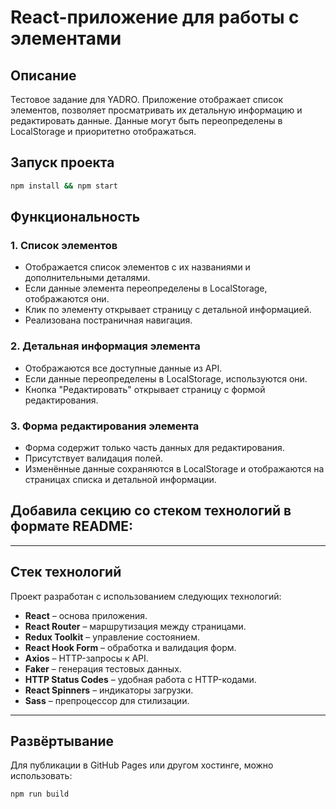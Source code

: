 # React-приложение для работы с элементами

## Описание
Тестовое задание для YADRO. Приложение отображает список элементов, позволяет просматривать их детальную информацию и редактировать данные. Данные могут быть переопределены в LocalStorage и приоритетно отображаться.

## Запуск проекта
  ```sh
  npm install && npm start
  ```

## Функциональность
### 1. Список элементов
- Отображается список элементов с их названиями и дополнительными деталями.
- Если данные элемента переопределены в LocalStorage, отображаются они.
- Клик по элементу открывает страницу с детальной информацией.
- Реализована постраничная навигация.

### 2. Детальная информация элемента
- Отображаются все доступные данные из API.
- Если данные переопределены в LocalStorage, используются они.
- Кнопка "Редактировать" открывает страницу с формой редактирования.

### 3. Форма редактирования элемента
- Форма содержит только часть данных для редактирования.
- Присутствует валидация полей.
- Изменённые данные сохраняются в LocalStorage и отображаются на страницах списка и детальной информации.

## Добавила секцию со стеком технологий в формате README:  

---

## Стек технологий

Проект разработан с использованием следующих технологий:
- **React** – основа приложения.  
- **React Router** – маршрутизация между страницами.  
- **Redux Toolkit** – управление состоянием.  
- **React Hook Form** – обработка и валидация форм.  
- **Axios** – HTTP-запросы к API.  
- **Faker** – генерация тестовых данных.  
- **HTTP Status Codes** – удобная работа с HTTP-кодами.  
- **React Spinners** – индикаторы загрузки.  
- **Sass** – препроцессор для стилизации.  
---

## Развёртывание
Для публикации в GitHub Pages или другом хостинге, можно использовать:
```sh
npm run build
```

